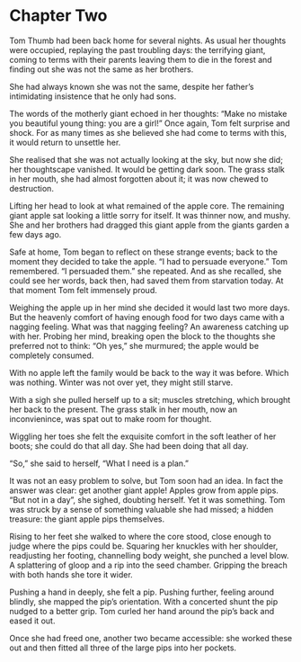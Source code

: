 # Chapter Two

Tom Thumb had been back home for several nights. As usual her thoughts were occupied, replaying the past troubling days: the terrifying giant, coming to terms with their parents leaving them to die in the forest and finding out she was not the same as her brothers.

She had always known she was not the same, despite her father’s intimidating insistence that he only had sons.

The words of the motherly giant echoed in her thoughts: “Make no mistake you beautiful young thing: you are a girl!” Once again, Tom felt surprise and shock. For as many times as she believed she had come to terms with this, it would return to unsettle her.

She realised that she was not actually looking at the sky, but now she did; her thoughtscape vanished. It would be getting dark soon. The grass stalk in her mouth, she had almost forgotten about it; it was now chewed to destruction.

Lifting her head to look at what remained of the apple core. The remaining giant apple sat looking a little sorry for itself. It was thinner now, and mushy. She and her brothers had dragged this giant apple from the giants garden a few days ago.

Safe at home, Tom began to reflect on these strange events; back to the moment they decided to take the apple. “I had to persuade everyone.” Tom remembered. “I persuaded them.” she repeated. And as she recalled, she could see her words, back then, had saved them from starvation today. At that moment Tom felt immensely proud.

Weighing the apple up in her mind she decided it would last two more days. But the heavenly comfort of having enough food for two days came with a nagging feeling. What was that nagging feeling? An awareness catching up with her. Probing her mind, breaking open the block to the thoughts she preferred not to think: “Oh yes,” she murmured; the apple would be completely consumed. 

With no apple left the family would be back to the way it was before. Which was nothing. Winter was not over yet, they might still starve.

With a sigh she pulled herself up to a sit; muscles stretching, which brought her back to the present. The grass stalk in her mouth, now an inconvienince, was spat out to make room for thought.

Wiggling her toes she felt the exquisite comfort in the soft leather of her boots; she could do that all day. She had been doing that all day.

“So,” she said to herself, “What I need is a plan.”

It was not an easy problem to solve, but Tom soon had an idea. In fact the answer was clear: get another giant apple! Apples grow from apple pips. “But not in a day”, she sighed, doubting herself. Yet it was something. Tom was struck by a sense of something valuable she had missed; a hidden treasure: the giant apple pips themselves.

Rising to her feet she walked to where the core stood, close enough to judge where the pips could be. Squaring her knuckles with her shoulder, readjusting her footing, channelling body weight, she punched a level blow. A splattering of gloop and a rip into the seed chamber. Gripping the breach with both hands she tore it wider.

Pushing a hand in deeply, she felt a pip. Pushing further, feeling around blindly, she mapped the pip’s orientation. With a concerted shunt the pip nudged to a better grip. Tom curled her hand around the pip’s back and eased it out.

Once she had freed one, another two became accessible: she worked these out and then fitted all three of the large pips into her pockets.
